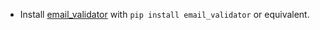- Install [email_validator](https://pypi.org/project/email-validator/)
  with `pip install email_validator` or equivalent.
